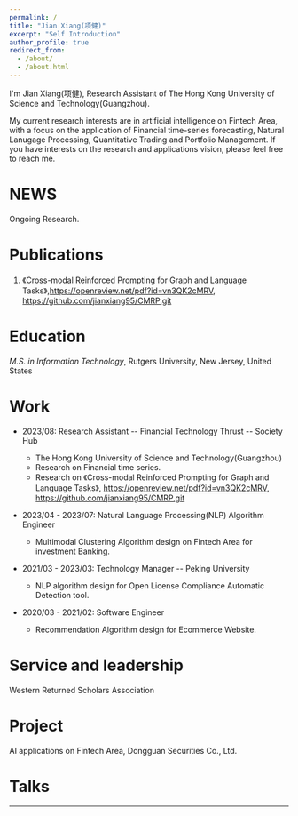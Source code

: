 ```yaml
---
permalink: /
title: "Jian Xiang(项健)"
excerpt: "Self Introduction"
author_profile: true
redirect_from: 
  - /about/
  - /about.html
---
```


I'm Jian Xiang(项健), Research Assistant of The Hong Kong University of Science and Technology(Guangzhou).

My current research interests are in artificial intelligence on Fintech Area, with a focus on the application of Financial time-series forecasting, Natural Lanugage Processing, Quantitative Trading and Portfolio Management.
If you have interests on the research and applications vision, please feel free to reach me.

NEWS
======
Ongoing Research.

Publications 
======
1. 《Cross-modal Reinforced Prompting for Graph and Language Tasks》,https://openreview.net/pdf?id=vn3QK2cMRV, https://github.com/jianxiang95/CMRP.git


Education 
======
*M.S. in Information Technology*, Rutgers University, New Jersey, United States

Work
======
* 2023/08: Research Assistant -- Financial Technology Thrust -- Society Hub
  * The Hong Kong University of Science and Technology(Guangzhou)
  * Research on Financial time series.
  * Research on 《Cross-modal Reinforced Prompting for Graph and Language Tasks》, https://openreview.net/pdf?id=vn3QK2cMRV, https://github.com/jianxiang95/CMRP.git

* 2023/04 - 2023/07: Natural Language Processing(NLP) Algorithm Engineer 
  * Multimodal Clustering Algorithm design on Fintech Area for investment Banking.
  
* 2021/03 - 2023/03: Technology Manager -- Peking University
  * NLP algorithm design for Open License Compliance Automatic Detection tool.

* 2020/03 - 2021/02: Software Engineer 
  * Recommendation Algorithm design for Ecommerce Website.

Service and leadership
======
Western Returned Scholars Association

Project
======
AI applications on Fintech Area, Dongguan Securities Co., Ltd.


Talks
======


------
